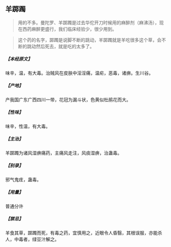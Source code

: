## 羊踯躅

> 用的不多。曼陀罗、羊踯躅是过去华佗开刀时候用的麻醉剂（麻沸汤），现在西药麻醉更盛行，我们临床经验少，很少用到。

> 这个药的名字，踯躅是说脚不断的跳动，羊踯躅就是羊吃很多这个草，会不断的跳动然后死去，就是吃的太多了。

##### 【本经原文】
味辛，温，有大毒。治贼风在皮肤中淫淫痛，温疟，恶毒，诸痹。生川谷。
##### 【产地】
产我国广东广西四川一带，花冠为漏斗状，色黄似杜鹃花而大。
##### 【性味】
味辛，性温，有大毒。
##### 【主治】
羊踯躅为诸风湿痹痛药，主痛风走注，风痰湿痹，治蛊毒。
##### 【别录】
邪气鬼疰，蛊毒。
##### 【用量】
普通分许
##### 【禁忌】
羊食其草，踯躅而死，有毒之药，宜慎用之，近眼令人昏翳，其根误服，亦能杀人，中毒者，绿豆汁解之。